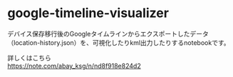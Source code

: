 # google-timeline-visualizer

デバイス保存移行後のGoogleタイムラインからエクスポートしたデータ（location-history.json）を、可視化したりkml出力したりするnotebookです。

詳しくはこちら  
https://note.com/abay_ksg/n/nd8f918e824d2
